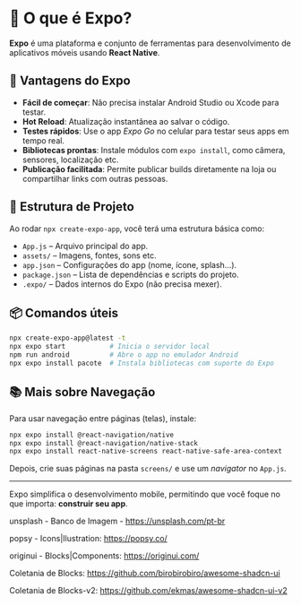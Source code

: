# 📱 O que é Expo?

**Expo** é uma plataforma e conjunto de ferramentas para desenvolvimento de aplicativos móveis usando **React Native**.

## 🚀 Vantagens do Expo

- **Fácil de começar**: Não precisa instalar Android Studio ou Xcode para testar.
- **Hot Reload**: Atualização instantânea ao salvar o código.
- **Testes rápidos**: Use o app *Expo Go* no celular para testar seus apps em tempo real.
- **Bibliotecas prontas**: Instale módulos com `expo install`, como câmera, sensores, localização etc.
- **Publicação facilitada**: Permite publicar builds diretamente na loja ou compartilhar links com outras pessoas.

## 🧱 Estrutura de Projeto

Ao rodar `npx create-expo-app`, você terá uma estrutura básica como:

- `App.js` – Arquivo principal do app.
- `assets/` – Imagens, fontes, sons etc.
- `app.json` – Configurações do app (nome, ícone, splash...).
- `package.json` – Lista de dependências e scripts do projeto.
- `.expo/` – Dados internos do Expo (não precisa mexer).

## 📦 Comandos úteis

```bash
npx create-expo-app@latest -t
npx expo start           # Inicia o servidor local
npm run android          # Abre o app no emulador Android
npx expo install pacote  # Instala bibliotecas com suporte do Expo
```

## 📚 Mais sobre Navegação

Para usar navegação entre páginas (telas), instale:

```bash
npx expo install @react-navigation/native
npx expo install @react-navigation/native-stack
npx expo install react-native-screens react-native-safe-area-context
```

Depois, crie suas páginas na pasta `screens/` e use um *navigator* no `App.js`.

---

Expo simplifica o desenvolvimento mobile, permitindo que você foque no que importa: **construir seu app**.






unsplash - Banco de Imagem - https://unsplash.com/pt-br

popsy - Icons|Ilustration: https://popsy.co/

originui - Blocks|Components: https://originui.com/

Coletania de Blocks: https://github.com/birobirobiro/awesome-shadcn-ui

Coletania de Blocks-v2: https://github.com/ekmas/awesome-shadcn-ui-v2